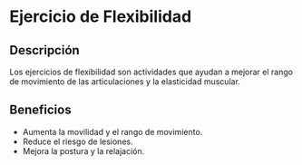 # Ejercicio de Flexibilidad

## Descripción
Los ejercicios de flexibilidad son actividades que ayudan a mejorar el rango de movimiento de las articulaciones y la elasticidad muscular.

## Beneficios
- Aumenta la movilidad y el rango de movimiento.
- Reduce el riesgo de lesiones.
- Mejora la postura y la relajación.
